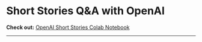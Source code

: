 # Short Stories Q&A with OpenAI

**Check out:** [OpenAI Short Stories Colab Notebook](https://colab.research.google.com/drive/1vHg5Vb8r1Zax2pKLOX6phPEuIDVhFctC?usp=sharing)

---